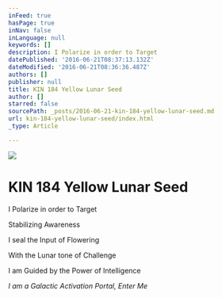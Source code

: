 ```yaml
---
inFeed: true
hasPage: true
inNav: false
inLanguage: null
keywords: []
description: I Polarize in order to Target
datePublished: '2016-06-21T08:37:13.132Z'
dateModified: '2016-06-21T08:36:36.487Z'
authors: []
publisher: null
title: KIN 184 Yellow Lunar Seed
author: []
starred: false
sourcePath: _posts/2016-06-21-kin-184-yellow-lunar-seed.md
url: kin-184-yellow-lunar-seed/index.html
_type: Article

---
```

![](https://the-grid-user-content.s3-us-west-2.amazonaws.com/4279cafe-e540-4893-a4aa-70bd2f128f2a.png)

# KIN 184 Yellow Lunar Seed

I Polarize in order to Target

Stabilizing Awareness

I seal the Input of Flowering

With the Lunar tone of Challenge

I am Guided by the Power of Intelligence

_I am a Galactic Activation Portal, Enter Me_